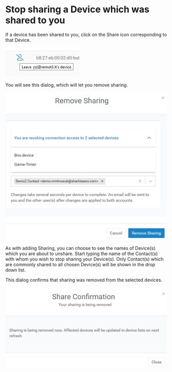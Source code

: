 # Stop sharing a Device which was shared to you

If a device has been shared to you, click on the Share icon corresponding to that Device.  

![](../../.gitbook/assets/image%20%2894%29.png)

You will see this dialog, which will let you remove sharing.

![](../../.gitbook/assets/image%20%28309%29.png)

As with adding Sharing, you can choose to see the names of Device\(s\) which you are about to unshare.  Start typing the name of the Contact\(s\) with whom you wish to stop sharing your Device\(s\).  Only Contact\(s\) which are commonly shared to all chosen Device\(s\) will be shown in the drop down list.

This dialog confirms that sharing was removed from the selected devices.

![](../../.gitbook/assets/image%20%28432%29.png)

